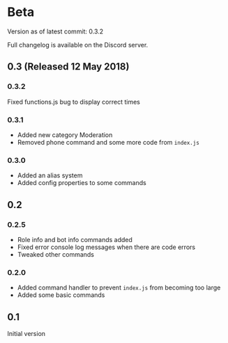 # Beta

Version as of latest commit: 0.3.2

Full changelog is available on the Discord server.

## 0.3 (Released 12 May 2018)
### 0.3.2
Fixed functions.js bug to display correct times

### 0.3.1
- Added new category Moderation
- Removed phone command and some more code from `index.js`

### 0.3.0
- Added an alias system
- Added config properties to some commands

## 0.2
### 0.2.5
- Role info and bot info commands added
- Fixed error console log messages when there are code errors
- Tweaked other commands

### 0.2.0
- Added command handler to prevent `index.js` from becoming too large
- Added some basic commands

## 0.1
Initial version
